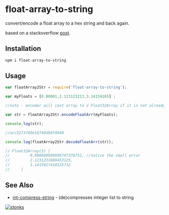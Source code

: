 # float-array-to-string

convert/encode a float array to a hex string and back again.

based on a stackoverflow [post](https://stackoverflow.com/questions/55533020/efficient-encoding-for-float-constants-in-javascript).

## Installation

```sh
npm i float-array-to-string
```

## Usage 

```javascript
var floatArray2Str = require('float-array-to-string');

var myFloats = [0.00001,2.123123213,3.14159265] ;

//note - encoder will cast array to a Float32Array if it is not already

var str = floatArray2Str.encodeFloatArr(myFloats);

console.log(str);

//acc5273740e10740db0f4940

console.log(floatArray2Str.decodeFloatArr(str));

// Float32Array(3) [
//         0.000009999999747378752, //notice the small error
//         2.1231231689453125,
//         3.1415927410125732
//     ]
```

## See Also

- [int-compress-string](https://www.npmjs.com/package/int-compress-string) - (de)compresses integer list to string

[![stonks](https://i.imgur.com/UpDxbfe.png)](https://www.npmjs.com/~stonkpunk)



